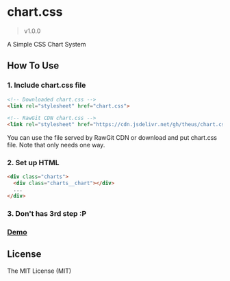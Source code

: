 # chart.css

> v1.0.0

A Simple CSS Chart System

## How To Use

### 1. Include chart.css file

```html
<!-- Downloaded chart.css -->
<link rel="stylesheet" href="chart.css">

<!-- RawGit CDN chart.css -->
<link rel="stylesheet" href="https://cdn.jsdelivr.net/gh/theus/chart.css@v1.0.0/dist/chart.css" /> 
```

You can use the file served by RawGit CDN or download and put chart.css file. Note that only needs one way.

### 2. Set up HTML

```html
<div class="charts">
  <div class="charts__chart"></div>
  ...
</div>
```

### 3. Don't has 3rd step :P

### [Demo](http://theus.github.io/chart.css/)

## License

The MIT License (MIT)
